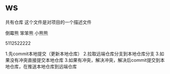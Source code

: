 # ws
共有仓库
这个文件是对项目的一个描述文件


倒霉熊
笨笨熊
小熊熊


5112522222


1.先commit本地提交（更新本地仓库）
2.拉取远端仓库分支到本地仓库分支
3.如果没有冲突直接提交本地仓库
3.如果有冲突，解决冲突，解决后commit提交到本地仓库，在推送本地仓库到远端仓库